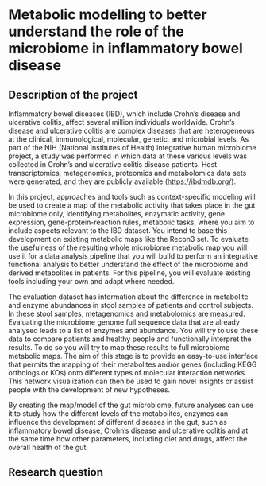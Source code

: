 # Metabolic modelling to better understand the role of the microbiome in inflammatory bowel disease 

## Description of the project

Inflammatory bowel diseases (IBD), which include Crohn’s disease and ulcerative colitis, affect several million individuals worldwide. Crohn’s disease and ulcerative colitis are complex diseases that are heterogeneous at the clinical, immunological, molecular, genetic, and microbial levels. As part of the NIH (National Institutes of Health) integrative human microbiome project, a study was performed in which data at these various levels was collected in Crohn’s and ulcerative colitis disease patients. Host transcriptomics, metagenomics, proteomics and metabolomics data sets were generated, and they are publicly available (https://ibdmdb.org/).

In this project, approaches and tools such as context-specific modeling will be used to create a map of the metabolic activity that takes place in the gut microbiome only, identifying metabolites, enzymatic activity, gene expression, gene-protein-reaction rules, metabolic tasks, where you aim to include aspects relevant to the  IBD dataset. You intend to base this development on existing metabolic maps like the Recon3 set. To evaluate the usefulness of the resulting whole microbiome metabolic map you will use it for a data analysis pipeline that you will build to perform an integrative functional analysis to better understand the effect of the microbiome and derived metabolites in patients. For this pipeline, you will evaluate existing tools including your own and adapt where needed.

The evaluation dataset has information about the difference in metabolite and enzyme abundances in stool samples of patients and control subjects. In these stool samples, metagenomics and metabolomics are measured. Evaluating the microbiome genome full sequence data that are already analysed leads to a list of enzymes and abundance. You will try to use these data to compare patients and healthy people and functionally interpret the results. To do so you will try to map these results to full microbiome metabolic maps. The aim of this stage is to provide an easy-to-use interface that permits the mapping of their metabolites and/or genes (including KEGG orthologs or KOs) onto different types of molecular interaction networks. This network visualization can then be used to gain novel insights or assist people with the development of new hypotheses.

By creating the map/model of the gut microbiome, future analyses can use it to study how the different levels of the metabolites, enzymes can influence the development of different diseases in the gut, such as inflammatory bowel disease, Crohn’s disease and ulcerative colitis and at the same time how other parameters, including diet and drugs, affect the overall health of the gut.


## Research question

